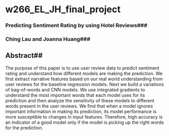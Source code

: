 
# w266_EL_JH_final_project


### Predicting Sentiment Rating by using Hotel Reviews###

### Ching Lau and Joanna Huang###

 
## Abstract##

The purpose of this paper is to use user review data to predict sentiment rating and understand how different models are making the prediction.
We first extract narrative features based on our real world understanding from user reviews for the baseline regression models. Next we build a variations of bag-of-words and CNN models. We use integrated gradients to understand the most important words that each model uses for its prediction and then analyze the sensitivity of these models to different words present in the user reviews.
We find that when a model ignores important information in making its prediction, its model performance is more susceptible to changes in input features.  Therefore, high accuracy is an indicator of a good model only if the model is picking up the right words for the prediction.


